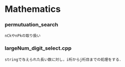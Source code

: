 # Mathematics

### permutuation_search<br>
    nCkやnPkの取り扱い
### largeNum_digit_select.cpp<br>
    stringで与えられた長い数に対し，i桁からj桁目までの処理をする．